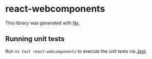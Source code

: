 # react-webcomponents

This library was generated with [Nx](https://nx.dev).

## Running unit tests

Run `nx test react-webcomponents` to execute the unit tests via [Jest](https://jestjs.io).
